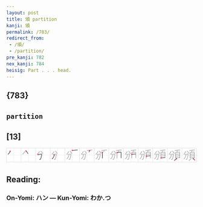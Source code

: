 ```yaml
---
layout: post
title: 頒 partition
kanji: 頒
permalink: /783/
redirect_from:
 - /頒/
 - /partition/
pre_kanji: 782
nex_kanji: 784
heisig: Part . . . head.
---
```


## {783}

## `partition`

## [13]

<div class="stroke"><img src="../images/E9A092.png" /></div>

## Reading:

### On-Yomi: ハン &mdash; Kun-Yomi: わか.つ
